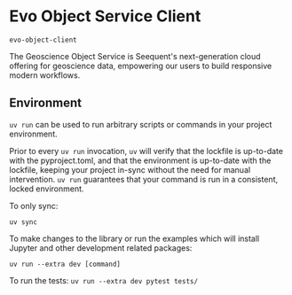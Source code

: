 # Evo Object Service Client

`evo-object-client`

The Geoscience Object Service is Seequent's next-generation cloud offering for geoscience
data, empowering our users to build responsive modern workflows. 

## Environment

`uv run` can be used to run arbitrary scripts or commands in your project environment.

Prior to every `uv run` invocation, `uv` will verify that the lockfile is up-to-date with the pyproject.toml, 
and that the environment is up-to-date with the lockfile, keeping your project in-sync without the need for manual intervention. 
`uv run` guarantees that your command is run in a consistent, locked environment.

To only sync:

`uv sync`

To make changes to the library or run the examples which will install Jupyter and other development related packages:

`uv run --extra dev [command]`


To run the tests:
`uv run --extra dev pytest tests/`